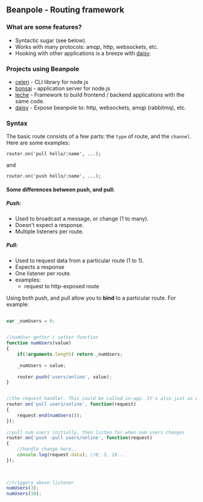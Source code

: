 ## Beanpole - Routing framework      
               

### What are some features?
	
- Syntactic sugar (see below).                                         
- Works with many protocols: amqp, http, websockets, etc.                      
- Hooking with other applications is a breeze with [daisy](https://github.com/spiceapps/daisy).    


### Projects using Beanpole

- [celeri](https://github.com/spiceapps/celeri) - CLI library for node.js
- [bonsai](https://github.com/spiceapps/bonsai) - application server for node.js
- [leche](https://github.com/spiceapps/leche) - Framework to build frontend / backend applications with the same code.
- [daisy](https://github.com/spiceapps/daisy) - Expose beanpole to: http, websockets, amqp (rabbitmq), etc.    
                

### Syntax      

The basic route consists of a few parts: the `type` of route, and the `channel`. Here are some examples:

	router.on('pull hello/:name', ...);
	
and

	router.on('push hello/:name', ...);           
	
	
#### Some differences between push, and pull:
         

##### Push:  

- Used to broadcast a message, or change (1 to many).
- Doesn't expect a response.    
- Multiple listeners per route.         

##### Pull:

- Used to request data from a particular route (1 to 1).
- Expects a response
- One listener per route.  
- examples:
	- request to http-exposed route       
	
	
	                                                   
Using both push, and pull allow you to **bind** to a particular route. For example:


````javascript
	    
var _numUsers = 0; 
        

//numUser getter / setter function
function numUsers(value)
{
	if(!arguments.length) return _numUsers;
	
	_numUsers = value;
	                     
	router.push('users/online', value);
}


//the request handler. This could be called in-app. It's also just as easily exposable as an API to http, websockets, etc.
router.on('pull users/online', function(request)
{
	request.end(numUsers());
});                                                    
          
//pull num users initially, then listen for when num users changes
router.on('push -pull users/online', function(request)
{         
	//handle change here..
	console.log(request.data); //0, 3, 10...
});                                        
                               
           

//triggers above listener
numUsers(3);
numUsers(10);

````
                                                                                                              

